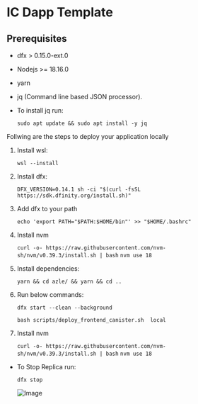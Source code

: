 # IC Dapp Template

## Prerequisites

- dfx > 0.15.0-ext.0
- Nodejs >= 18.16.0
- yarn
- jq (Command line based JSON processor).
- To install jq run:

    `sudo apt update && sudo apt install -y jq`

Follwing are the steps to deploy your application locally

1. Install wsl:

    `wsl --install`

2. Install dfx:

   `DFX_VERSION=0.14.1 sh -ci "$(curl -fsSL https://sdk.dfinity.org/install.sh)"`

3. Add dfx to your path

   `echo 'export PATH="$PATH:$HOME/bin"' >> "$HOME/.bashrc"`

4. Install nvm

   ```curl -o- https://raw.githubusercontent.com/nvm-sh/nvm/v0.39.3/install.sh | bash```
   `nvm use 18`

5. Install dependencies:

    `yarn && cd azle/ && yarn && cd ..`

6. Run below commands:

   ```dfx start --clean --background```

   `bash scripts/deploy_frontend_canister.sh  local`

7. Install nvm

   ```curl -o- https://raw.githubusercontent.com/nvm-sh/nvm/v0.39.3/install.sh | bash```
   `nvm use 18`

- To Stop Replica run:

   ```dfx stop```

   ![Image](public/image.png)
